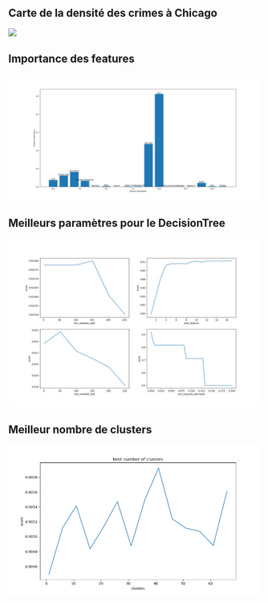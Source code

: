 ## Carte de la densité des crimes à Chicago

![](carte_densité.png)

## Importance des features

![](feature_importance.png)

## Meilleurs paramètres pour le DecisionTree

![](bestParamDecisionTree.png)

## Meilleur nombre de clusters

![](bestNumClusters.png)


